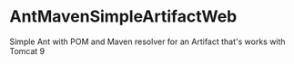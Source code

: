 # AntMavenSimpleArtifactWeb
Simple Ant with POM and Maven resolver for an Artifact that's works with Tomcat 9
